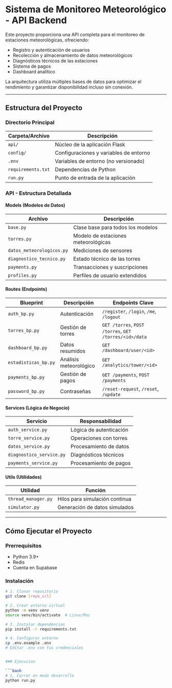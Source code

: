 # Sistema de Monitoreo Meteorológico - API Backend


Este proyecto proporciona una API completa para el monitoreo de estaciones meteorológicas, ofreciendo:

-  Registro y autenticación de usuarios
-  Recolección y almacenamiento de datos meteorológicos
-  Diagnósticos técnicos de las estaciones
-  Sistema de pagos 
-  Dashboard analítico

La arquitectura utiliza múltiples bases de datos para optimizar el rendimiento y garantizar disponibilidad incluso sin conexión.

---

##  Estructura del Proyecto

### Directorio Principal

| Carpeta/Archivo    | Descripción                                 |
|--------------------|---------------------------------------------|
| `api/`             | Núcleo de la aplicación Flask               |
| `config/`          | Configuraciones y variables de entorno      |
| `.env`             | Variables de entorno (no versionado)        |
| `requirements.txt` | Dependencias de Python                      |
| `run.py`           | Punto de entrada de la aplicación           |

###  API - Estructura Detallada

####  Models (Modelos de Datos)

| Archivo                      | Descripción                            |
|-----------------------------|----------------------------------------|
| `base.py`                   | Clase base para todos los modelos      |
| `torres.py`                 | Modelo de estaciones meteorológicas    |
| `datos_meteorologicos.py`  | Mediciones de sensores                 |
| `diagnostico_tecnico.py`   | Estado técnico de las torres           |
| `payments.py`               | Transacciones y suscripciones          |
| `profiles.py`               | Perfiles de usuario extendidos         |

####  Routes (Endpoints)

| Blueprint           | Descripción              | Endpoints Clave                                     |
|---------------------|--------------------------|-----------------------------------------------------|
| `auth_bp.py`        | Autenticación            | `/register`, `/login`, `/me`, `/logout`            |
| `torres_bp.py`      | Gestión de torres        | `GET /torres`, `POST /torres`, `GET /torres/<id>/data` |
| `dashboard_bp.py`   | Datos resumidos          | `GET /dashboard/user/<id>`                         |
| `estadisticas_bp.py`| Análisis meteorológico   | `GET /analytics/tower/<id>`                        |
| `payments_bp.py`    | Gestión de pagos         | `GET /payments`, `POST /payments`                  |
| `password_bp.py`    | Contraseñas              | `/reset-request`, `/reset`, `/update`              |

####  Services (Lógica de Negocio)

| Servicio                   | Responsabilidad                     |
|----------------------------|-------------------------------------|
| `auth_service.py`          | Lógica de autenticación             |
| `torre_service.py`         | Operaciones con torres              |
| `datos_service.py`         | Procesamiento de datos              |
| `diagnostico_service.py`   | Diagnósticos técnicos               |
| `payments_service.py`      | Procesamiento de pagos              |

#### Utils (Utilidades)

| Utilidad              | Función                                     |
|-----------------------|---------------------------------------------|
| `thread_manager.py`   | Hilos para simulación continua              |
| `simulator.py`        | Generación de datos simulados              |

---

##  Cómo Ejecutar el Proyecto

###  Prerrequisitos

- Python 3.9+
- Redis
- Cuenta en Supabase

###  Instalación

```bash
# 1. Clonar repositorio
git clone [repo_url]

# 2. Crear entorno virtual
python -m venv venv
source venv/bin/activate  # Linux/Mac

# 3. Instalar dependencias
pip install -r requirements.txt

# 4. Configurar entorno
cp .env.example .env
# Editar .env con tus credenciales


### Ejecucion

```bash
# 1. Correr en modo desarrollo
python run.py




